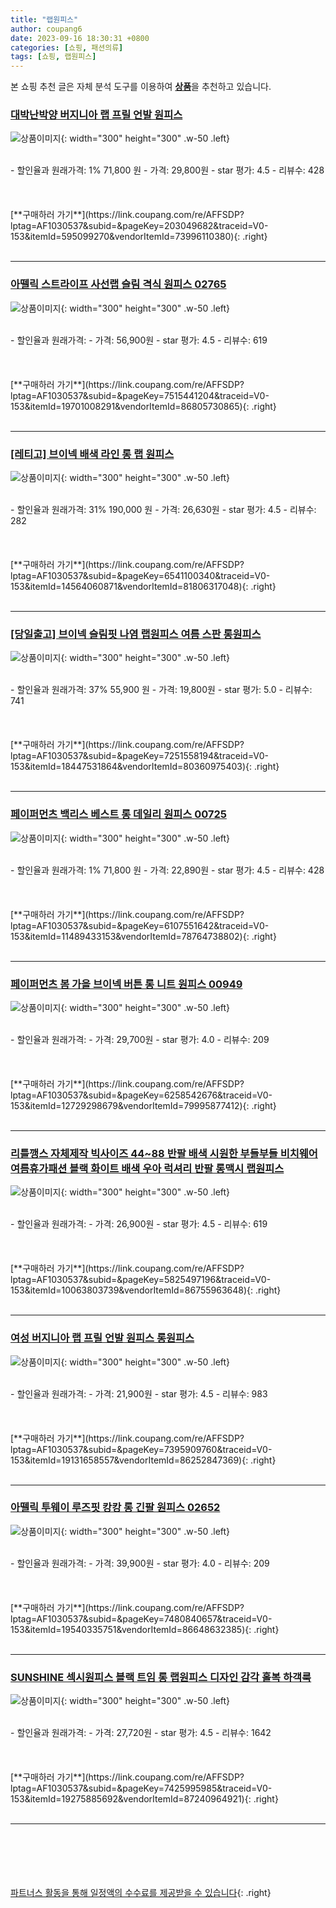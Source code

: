 ```yaml
---
title: "랩원피스"
author: coupang6
date: 2023-09-16 18:30:31 +0800
categories: [쇼핑, 패션의류]
tags: [쇼핑, 랩원피스]
---
```


본 쇼핑 추천 글은 자체 분석 도구를 이용하여 [**상품**](https://link.coupang.com/a/bao1ui)을 추천하고 있습니다.

### [대박난박양 버지니아 랩 프릴 언발 원피스](https://link.coupang.com/re/AFFSDP?lptag=AF1030537&subid=&pageKey=203049682&traceid=V0-153&itemId=595099270&vendorItemId=73996110380)

![상품이미지](https://thumbnail9.coupangcdn.com/thumbnails/remote/230x230ex/image/vendor_inventory/d7f6/51dee5028e3f7d09e26eb2413f4bdb24692ba70f220064e318d303f65169.jpg){: width="300" height="300" .w-50 .left}


<br>
- 할인율과 원래가격: 1%  71,800   원
- 가격: 29,800원
- star 평가: 4.5
- 리뷰수: 428
<br>
<br>
<br>
<br>
[**구매하러 가기**](https://link.coupang.com/re/AFFSDP?lptag=AF1030537&subid=&pageKey=203049682&traceid=V0-153&itemId=595099270&vendorItemId=73996110380){: .right}
<br>
<br>

---

### [아뗄릭 스트라이프 사선랩 슬림 격식 원피스 02765](https://link.coupang.com/re/AFFSDP?lptag=AF1030537&subid=&pageKey=7515441204&traceid=V0-153&itemId=19701008291&vendorItemId=86805730865)

![상품이미지](https://thumbnail6.coupangcdn.com/thumbnails/remote/230x230ex/image/retail/images/2023/08/07/10/8/2399223f-bc31-483f-82f8-ca5eba1fab8e.jpg){: width="300" height="300" .w-50 .left}


<br>
- 할인율과 원래가격: 
- 가격: 56,900원
- star 평가: 4.5
- 리뷰수: 619
<br>
<br>
<br>
<br>
[**구매하러 가기**](https://link.coupang.com/re/AFFSDP?lptag=AF1030537&subid=&pageKey=7515441204&traceid=V0-153&itemId=19701008291&vendorItemId=86805730865){: .right}
<br>
<br>

---

### [[레티고] 브이넥 배색 라인 롱 랩 원피스](https://link.coupang.com/re/AFFSDP?lptag=AF1030537&subid=&pageKey=6541100340&traceid=V0-153&itemId=14564060871&vendorItemId=81806317048)

![상품이미지](https://thumbnail6.coupangcdn.com/thumbnails/remote/230x230ex/image/vendor_inventory/26ea/b22b97551e21564cdedb2d13c867881bb3a1fb382293c27a5ce8af29eb18.jpg){: width="300" height="300" .w-50 .left}


<br>
- 할인율과 원래가격: 31%  190,000   원
- 가격: 26,630원
- star 평가: 4.5
- 리뷰수: 282
<br>
<br>
<br>
<br>
[**구매하러 가기**](https://link.coupang.com/re/AFFSDP?lptag=AF1030537&subid=&pageKey=6541100340&traceid=V0-153&itemId=14564060871&vendorItemId=81806317048){: .right}
<br>
<br>

---

### [[당일출고] 브이넥 슬림핏 나염 랩원피스 여름 스판 롱원피스](https://link.coupang.com/re/AFFSDP?lptag=AF1030537&subid=&pageKey=7251558194&traceid=V0-153&itemId=18447531864&vendorItemId=80360975403)

![상품이미지](https://thumbnail7.coupangcdn.com/thumbnails/remote/230x230ex/image/vendor_inventory/3d0f/fde323c1dbb55af81046e5d397fb92e6bc889b93c2ad1e276bd594defa25.png){: width="300" height="300" .w-50 .left}


<br>
- 할인율과 원래가격: 37%  55,900   원
- 가격: 19,800원
- star 평가: 5.0
- 리뷰수: 741
<br>
<br>
<br>
<br>
[**구매하러 가기**](https://link.coupang.com/re/AFFSDP?lptag=AF1030537&subid=&pageKey=7251558194&traceid=V0-153&itemId=18447531864&vendorItemId=80360975403){: .right}
<br>
<br>

---

### [페이퍼먼츠 백리스 베스트 롱 데일리 원피스 00725](https://link.coupang.com/re/AFFSDP?lptag=AF1030537&subid=&pageKey=6107551642&traceid=V0-153&itemId=11489433153&vendorItemId=78764738802)

![상품이미지](https://thumbnail9.coupangcdn.com/thumbnails/remote/230x230ex/image/retail/images/2021/10/05/11/2/e1d182c3-0562-491c-8ecb-852392977fdf.jpg){: width="300" height="300" .w-50 .left}


<br>
- 할인율과 원래가격: 1%  71,800   원
- 가격: 22,890원
- star 평가: 4.5
- 리뷰수: 428
<br>
<br>
<br>
<br>
[**구매하러 가기**](https://link.coupang.com/re/AFFSDP?lptag=AF1030537&subid=&pageKey=6107551642&traceid=V0-153&itemId=11489433153&vendorItemId=78764738802){: .right}
<br>
<br>

---

### [페이퍼먼츠 봄 가을 브이넥 버튼 롱 니트 원피스 00949](https://link.coupang.com/re/AFFSDP?lptag=AF1030537&subid=&pageKey=6258542676&traceid=V0-153&itemId=12729298679&vendorItemId=79995877412)

![상품이미지](https://thumbnail10.coupangcdn.com/thumbnails/remote/230x230ex/image/retail/images/2021/12/28/14/6/c8b0cbc1-94cd-4406-a622-c9c36dcbbfa2.jpg){: width="300" height="300" .w-50 .left}


<br>
- 할인율과 원래가격: 
- 가격: 29,700원
- star 평가: 4.0
- 리뷰수: 209
<br>
<br>
<br>
<br>
[**구매하러 가기**](https://link.coupang.com/re/AFFSDP?lptag=AF1030537&subid=&pageKey=6258542676&traceid=V0-153&itemId=12729298679&vendorItemId=79995877412){: .right}
<br>
<br>

---

### [리틀깽스 자체제작 빅사이즈 44~88 반팔 배색 시원한 부들부들 비치웨어 여름휴가패션 블랙 화이트 배색 우아 럭셔리 반팔 롱맥시 랩원피스](https://link.coupang.com/re/AFFSDP?lptag=AF1030537&subid=&pageKey=5825497196&traceid=V0-153&itemId=10063803739&vendorItemId=86755963648)

![상품이미지](https://thumbnail8.coupangcdn.com/thumbnails/remote/230x230ex/image/vendor_inventory/b302/fc111a6d14aa64d256d77562ee15c3864870eaaeb94515ccdd2f7266311f.jpg){: width="300" height="300" .w-50 .left}


<br>
- 할인율과 원래가격: 
- 가격: 26,900원
- star 평가: 4.5
- 리뷰수: 619
<br>
<br>
<br>
<br>
[**구매하러 가기**](https://link.coupang.com/re/AFFSDP?lptag=AF1030537&subid=&pageKey=5825497196&traceid=V0-153&itemId=10063803739&vendorItemId=86755963648){: .right}
<br>
<br>

---

### [여성 버지니아 랩 프릴 언발 원피스 롱원피스](https://link.coupang.com/re/AFFSDP?lptag=AF1030537&subid=&pageKey=7395909760&traceid=V0-153&itemId=19131658557&vendorItemId=86252847369)

![상품이미지](https://thumbnail10.coupangcdn.com/thumbnails/remote/230x230ex/image/vendor_inventory/0da8/4012bca727b45faf4be81e5ba01967e9a735061ba436f0209a6d1faca6ac.jpg){: width="300" height="300" .w-50 .left}


<br>
- 할인율과 원래가격: 
- 가격: 21,900원
- star 평가: 4.5
- 리뷰수: 983
<br>
<br>
<br>
<br>
[**구매하러 가기**](https://link.coupang.com/re/AFFSDP?lptag=AF1030537&subid=&pageKey=7395909760&traceid=V0-153&itemId=19131658557&vendorItemId=86252847369){: .right}
<br>
<br>

---

### [아뗄릭 투웨이 루즈핏 캉캉 롱 긴팔 원피스 02652](https://link.coupang.com/re/AFFSDP?lptag=AF1030537&subid=&pageKey=7480840657&traceid=V0-153&itemId=19540335751&vendorItemId=86648632385)

![상품이미지](https://thumbnail10.coupangcdn.com/thumbnails/remote/230x230ex/image/retail/images/2023/07/21/15/0/01ffd45d-08fc-4f27-8a96-66a55750d2f4.jpg){: width="300" height="300" .w-50 .left}


<br>
- 할인율과 원래가격: 
- 가격: 39,900원
- star 평가: 4.0
- 리뷰수: 209
<br>
<br>
<br>
<br>
[**구매하러 가기**](https://link.coupang.com/re/AFFSDP?lptag=AF1030537&subid=&pageKey=7480840657&traceid=V0-153&itemId=19540335751&vendorItemId=86648632385){: .right}
<br>
<br>

---

### [SUNSHINE 섹시원피스 블랙 트임 롱 랩원피스 디자인 감각 홀복 하객룩](https://link.coupang.com/re/AFFSDP?lptag=AF1030537&subid=&pageKey=7425995985&traceid=V0-153&itemId=19275885692&vendorItemId=87240964921)

![상품이미지](https://thumbnail8.coupangcdn.com/thumbnails/remote/230x230ex/image/vendor_inventory/5198/31ec9811737a1f544bb0f1aa6a9dbb6971933387ff23422740678736ffb0.jpg){: width="300" height="300" .w-50 .left}


<br>
- 할인율과 원래가격: 
- 가격: 27,720원
- star 평가: 4.5
- 리뷰수: 1642
<br>
<br>
<br>
<br>
[**구매하러 가기**](https://link.coupang.com/re/AFFSDP?lptag=AF1030537&subid=&pageKey=7425995985&traceid=V0-153&itemId=19275885692&vendorItemId=87240964921){: .right}
<br>
<br>

---
<br><br><br><br><br> [파트너스 활동을 통해 일정액의 수수료를 제공받을 수 있습니다](https://link.coupang.com/a/bao1ui){: .right}